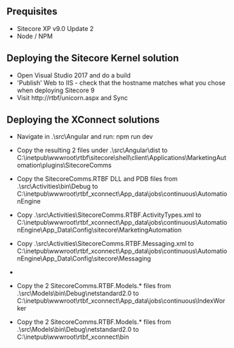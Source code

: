 ## Prequisites

- Sitecore XP v9.0 Update 2
- Node / NPM

## Deploying the Sitecore Kernel solution

- Open Visual Studio 2017 and do a build
- 'Publish' Web to IIS - check that the hostname matches what you chose when deploying Sitecore 9
- Visit http://rtbf/unicorn.aspx and Sync

## Deploying the XConnect solutions

- Navigate in .\src\Angular and run: npm run dev
- Copy the resulting 2 files under .\src\Angular\dist to C:\inetpub\wwwroot\rtbf\sitecore\shell\client\Applications\MarketingAutomation\plugins\SitecoreComms
- Copy the SitecoreComms.RTBF DLL and PDB files from .\src\Activities\bin\Debug to C:\inetpub\wwwroot\rtbf_xconnect\App_data\jobs\continuous\AutomationEngine

- Copy .\src\Activities\SitecoreComms.RTBF.ActivityTypes.xml to C:\inetpub\wwwroot\rtbf_xconnect\App_data\jobs\continuous\AutomationEngine\App_Data\Config\sitecore\MarketingAutomation
- Copy .\src\Activities\SitecoreComms.RTBF.Messaging.xml to C:\inetpub\wwwroot\rtbf_xconnect\App_data\jobs\continuous\AutomationEngine\App_Data\Config\sitecore\Messaging
- 
- Copy the 2 SitecoreComms.RTBF.Models.* files from .\src\Models\bin\Debug\netstandard2.0 to C:\inetpub\wwwroot\rtbf_xconnect\App_data\jobs\continuous\IndexWorker
- Copy the 2 SitecoreComms.RTBF.Models.* files from .\src\Models\bin\Debug\netstandard2.0 to C:\inetpub\wwwroot\rtbf_xconnect\bin